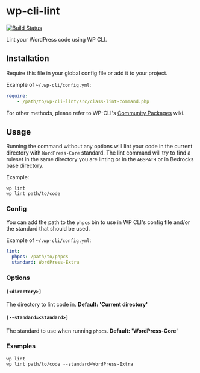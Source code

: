 # wp-cli-lint

[![Build Status](https://travis-ci.org/frozzare/wp-cli-lint.svg)](https://travis-ci.org/frozzare/wp-cli-lint)

Lint your WordPress code using WP CLI.

## Installation

Require this file in your global config file or add it to your project.

Example of `~/.wp-cli/config.yml`:
```yaml
require:
	- /path/to/wp-cli-lint/src/class-lint-command.php
```

For other methods, please refer to WP-CLI's [Community Packages](https://github.com/wp-cli/wp-cli/wiki/Community-Packages) wiki.

## Usage

Running the command without any options will lint your code in the current directory with `WordPress-Core` standard. The lint command will try to find a ruleset in the same directory you are linting or in the `ABSPATH` or in Bedrocks base directory.

Example:

```
wp lint
wp lint path/to/code
```

### Config

You can add the path to the `phpcs` bin to use in WP CLI's config file and/or the standard that should be used.

Example of `~/.wp-cli/config.yml`:

```yaml
lint:
  phpcs: /path/to/phpcs
  standard: WordPress-Extra
```

### Options

#### `[<directory>]`
The directory to lint code in. **Default: 'Current directory'**

#### `[--standard=<standard>]`
The standard to use when running `phpcs`. **Default: 'WordPress-Core'**

### Examples
```
wp lint
wp lint path/to/code --standard=WordPress-Extra
```
